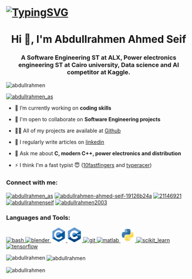 # [![TypingSVG](https://readme-typing-svg.demolab.com?lines=Hello+there!+Welcome+To+My+Profile;My+Name+Is+Abdullrahmen)](https://git.io/typing-svg)
<h1 align="center">Hi 👋, I'm Abdullrahmen Ahmed Seif</h1>
<h3 align="center">A Software Engineering ST at ALX, Power electronics engineering ST at Cairo university, Data science and AI competitor at Kaggle.</h3>

<p align="left"> <img src="https://komarev.com/ghpvc/?username=abdullrahmen&label=Profile%20views&color=008000&style=plastic" alt="abdullrahmen" /> </p>

<p align="left"> <a href="https://twitter.com/abdullrahmen_as" target="blank"><img src="https://img.shields.io/twitter/follow/abdullrahmen_as?logo=twitter&style=for-the-badge" alt="abdullrahmen_as" /></a> </p>

- 🔭 I’m currently working on **coding skills**

- 👯 I'm open to collaborate on **Software Engineering projects**

- 👨‍💻 All of my projects are available at [Github](https://github.com/Abdullrahmen?tab=repositories)

- 📝 I regularly write articles on [linkedin](https://www.linkedin.com/in/abdullrahmen-ahmed-seif-19126b24a/)

- 💬 Ask me about **C, modern C++, power electronics and distribution**

- ⚡ I think I'm a fast typist 😇 ([10fastfingers](https://10fastfingers.com/user/3199799/) and [typeracer](https://data.typeracer.com/pit/profile?user=abdullrahmen))

<h3 align="left">Connect with me:</h3>
<p align="left">
<a href="https://twitter.com/abdullrahmen_as" target="blank"><img align="center" src="https://raw.githubusercontent.com/rahuldkjain/github-profile-readme-generator/master/src/images/icons/Social/twitter.svg" alt="abdullrahmen_as" height="30" width="40" /></a>
<a href="https://linkedin.com/in/abdullrahmen-ahmed-seif-19126b24a" target="blank"><img align="center" src="https://raw.githubusercontent.com/rahuldkjain/github-profile-readme-generator/master/src/images/icons/Social/linked-in-alt.svg" alt="abdullrahmen-ahmed-seif-19126b24a" height="30" width="40" /></a>
<a href="https://stackoverflow.com/users/21146921" target="blank"><img align="center" src="https://raw.githubusercontent.com/rahuldkjain/github-profile-readme-generator/master/src/images/icons/Social/stack-overflow.svg" alt="21146921" height="30" width="40" /></a>
<a href="https://kaggle.com/abdullrahmenseif" target="blank"><img align="center" src="https://raw.githubusercontent.com/rahuldkjain/github-profile-readme-generator/master/src/images/icons/Social/kaggle.svg" alt="abdullrahmenseif" height="30" width="40" /></a>
<a href="https://www.hackerrank.com/abdullrahmen2003" target="blank"><img align="center" src="https://raw.githubusercontent.com/rahuldkjain/github-profile-readme-generator/master/src/images/icons/Social/hackerrank.svg" alt="abdullrahmen2003" height="30" width="40" /></a>
</p>

<h3 align="left">Languages and Tools:</h3>
<p align="left"> <a href="https://www.gnu.org/software/bash/" target="_blank" rel="noreferrer"> <img src="https://www.vectorlogo.zone/logos/gnu_bash/gnu_bash-icon.svg" alt="bash" width="40" height="40"/> </a> <a href="https://www.blender.org/" target="_blank" rel="noreferrer"> <img src="https://download.blender.org/branding/community/blender_community_badge_white.svg" alt="blender" width="40" height="40"/> </a> <a href="https://www.cprogramming.com/" target="_blank" rel="noreferrer"> <img src="https://raw.githubusercontent.com/devicons/devicon/master/icons/c/c-original.svg" alt="c" width="40" height="40"/> </a> <a href="https://www.w3schools.com/cpp/" target="_blank" rel="noreferrer"> <img src="https://raw.githubusercontent.com/devicons/devicon/master/icons/cplusplus/cplusplus-original.svg" alt="cplusplus" width="40" height="40"/> </a> <a href="https://git-scm.com/" target="_blank" rel="noreferrer"> <img src="https://www.vectorlogo.zone/logos/git-scm/git-scm-icon.svg" alt="git" width="40" height="40"/> </a> <a href="https://www.mathworks.com/" target="_blank" rel="noreferrer"> <img src="https://upload.wikimedia.org/wikipedia/commons/2/21/Matlab_Logo.png" alt="matlab" width="40" height="40"/> </a> <a href="https://www.python.org" target="_blank" rel="noreferrer"> <img src="https://raw.githubusercontent.com/devicons/devicon/master/icons/python/python-original.svg" alt="python" width="40" height="40"/> </a> <a href="https://scikit-learn.org/" target="_blank" rel="noreferrer"> <img src="https://upload.wikimedia.org/wikipedia/commons/0/05/Scikit_learn_logo_small.svg" alt="scikit_learn" width="40" height="40"/> </a> <a href="https://www.tensorflow.org" target="_blank" rel="noreferrer"> <img src="https://www.vectorlogo.zone/logos/tensorflow/tensorflow-icon.svg" alt="tensorflow" width="40" height="40"/> </a> </p>

<p><img align="left" src="https://github-readme-stats.vercel.app/api/top-langs?username=abdullrahmen&show_icons=true&theme=merko&locale=en&layout=compact" alt="abdullrahmen" /></p>

<p>&nbsp;<img align="center" src="https://github-readme-stats.vercel.app/api?username=abdullrahmen&show_icons=true&theme=merko&locale=en" alt="abdullrahmen" /></p>

<p><img align="center" src="https://github-readme-streak-stats.herokuapp.com/?user=abdullrahmen&" alt="abdullrahmen" /></p>
